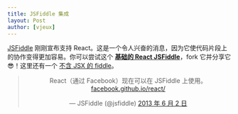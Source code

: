 ```yaml
---
title: JSFiddle 集成
layout: Post
author: [vjeux]
---
```


[JSFiddle](https://jsfiddle.net)  刚刚宣布支持 React。这是一个令人兴奋的消息，因为它使代码片段上的协作变得更加容易。你可以尝试这个 **[基础的 React JSFiddle](http://jsfiddle.net/vjeux/kb3gN/)**，fork 它并分享它😎！这里还有一个 [不含 JSX 的 fiddle](http://jsfiddle.net/vjeux/VkebS/)。

<blockquote class="twitter-tweet" align="center"><p>React（通过 Facebook）现在可以在 JSFiddle 上使用。<a href="http://t.co/wNQf9JPv5u" title="http://facebook.github.io/react/">facebook.github.io/react/</a></p>&mdash; JSFiddle (@jsfiddle) <a href="https://twitter.com/jsfiddle/status/341114115781177344">2013 年 6 月 2 日</a></blockquote>

